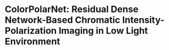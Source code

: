 # ColorPolarNet: Residual Dense Network-Based Chromatic Intensity-Polarization Imaging in Low Light Environment
